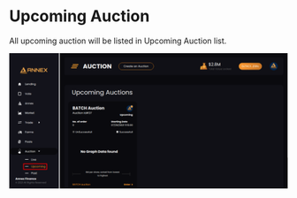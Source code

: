 # Upcoming Auction

All upcoming auction will be listed in Upcoming Auction list. 

![](../../../.gitbook/assets/upcoming-tramsaction.png)

